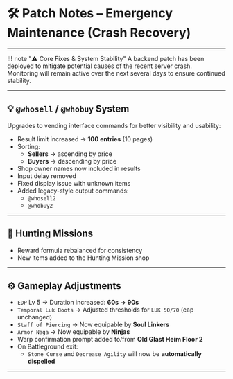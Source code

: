 # 🛠️ Patch Notes – Emergency Maintenance (Crash Recovery)

---

!!! note "⚠️ Core Fixes & System Stability"
    A backend patch has been deployed to mitigate potential causes of the recent server crash.  
    Monitoring will remain active over the next several days to ensure continued stability.

---

## 💡 `@whosell` / `@whobuy` System

Upgrades to vending interface commands for better visibility and usability:

- Result limit increased → **100 entries** (10 pages)
- Sorting:
  - **Sellers** → ascending by price
  - **Buyers** → descending by price
- Shop owner names now included in results
- Input delay removed
- Fixed display issue with unknown items
- Added legacy-style output commands:
  - `@whosell2`
  - `@whobuy2`

---

## 🎯 Hunting Missions

- Reward formula rebalanced for consistency
- New items added to the Hunting Mission shop

---

## ⚙️ Gameplay Adjustments

- `EDP` Lv 5 → Duration increased: **60s → 90s**
- `Temporal Luk Boots` → Adjusted thresholds for `LUK 50/70` (cap unchanged)
- `Staff of Piercing` → Now equipable by **Soul Linkers**
- `Armor Naga` → Now equipable by **Ninjas**
- Warp confirmation prompt added to/from **Old Glast Heim Floor 2**
- On Battleground exit:
  - `Stone Curse` and `Decrease Agility` will now be **automatically dispelled**

---
